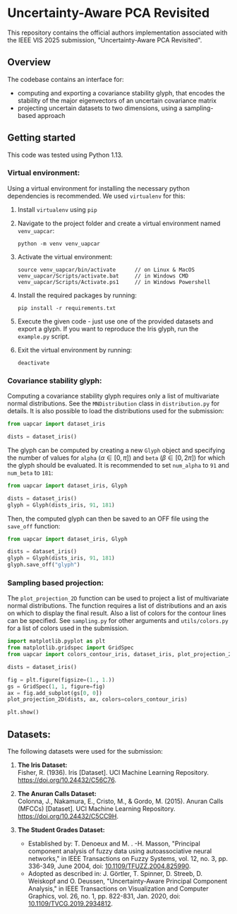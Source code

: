# Uncertainty-Aware PCA Revisited

This repository contains the official authors implementation associated with the IEEE VIS 2025 submission, "Uncertainty-Aware PCA Revisited".


## Overview

The codebase contains an interface for:
- computing and exporting a covariance stability glyph, that encodes the stability of the major eigenvectors of an uncertain covariance matrix
- projecting uncertain datasets to two dimensions, using a sampling-based approach


## Getting started

This code was tested using Python 1.13.


### Virtual environment:

Using a virtual environment for installing the necessary python dependencies is recommended. We used `virtualenv` for this:

1. Install `virtualenv` using `pip`

2. Navigate to the project folder and create a virtual environment named `venv_uapcar`:
   ```
   python -m venv venv_uapcar
   ```

3. Activate the virtual environment:
   
   ```
   source venv_uapcar/bin/activate      // on Linux & MacOS
   venv_uapcar/Scripts/activate.bat     // in Windows CMD
   venv_uapcar/Scripts/Activate.ps1     // in Windows Powershell
   ```

4. Install the required packages by running:

   ```
   pip install -r requirements.txt
   ```

5. Execute the given code - just use one of the provided datasets and export a glyph. If you want to reproduce the Iris glyph, run the `example.py` script.

6. Exit the virtual environment by running:

   ```
   deactivate
   ```


### Covariance stability glyph:

Computing a covariance stability glyph requires only a list of multivariate normal distributions. See the `MNDistribution` class in `distribution.py` for details. It is also possible to load the distributions used for the submission:

```python
from uapcar import dataset_iris

dists = dataset_iris()
```

The glyph can be computed by creating a new `Glyph` object and specifying the number of values for `alpha` ($\alpha \in [0, \pi]$) and `beta` ($\beta \in [0, 2\pi]$) for which the glyph should be evaluated. It is recommended to set `num_alpha` to `91` and `num_beta` to `181`:

```python
from uapcar import dataset_iris, Glyph

dists = dataset_iris()
glyph = Glyph(dists_iris, 91, 181)
```

Then, the computed glyph can then be saved to an OFF file using the `save_off` function:

```python
from uapcar import dataset_iris, Glyph

dists = dataset_iris()
glyph = Glyph(dists_iris, 91, 181)
glyph.save_off("glyph")
```


### Sampling based projection:

The `plot_projection_2D` function can be used to project a list of multivariate normal distributions. The function requires a list of distributions and an axis on which to display the final result. Also a list of colors for the contour lines can be specified. See `sampling.py` for other arguments and `utils/colors.py` for a list of colors used in the submission.

```python
import matplotlib.pyplot as plt
from matplotlib.gridspec import GridSpec
from uapcar import colors_contour_iris, dataset_iris, plot_projection_2D

dists = dataset_iris()

fig = plt.figure(figsize=(1., 1.))
gs = GridSpec(1, 1, figure=fig)
ax = fig.add_subplot(gs[0, 0])
plot_projection_2D(dists, ax, colors=colors_contour_iris)

plt.show()
```


## Datasets:

The following datasets were used for the submission:

1. **The Iris Dataset:**\
    Fisher, R. (1936). Iris [Dataset]. UCI Machine Learning Repository. https://doi.org/10.24432/C56C76.

2. **The Anuran Calls Dataset:**\
    Colonna, J., Nakamura, E., Cristo, M., & Gordo, M. (2015). Anuran Calls (MFCCs) [Dataset]. UCI Machine Learning Repository. https://doi.org/10.24432/C5CC9H.

3. **The Student Grades Dataset:**
    - Established by: T. Denoeux and M. . -H. Masson, "Principal component analysis of fuzzy data using autoassociative neural networks," in IEEE Transactions on Fuzzy Systems, vol. 12, no. 3, pp. 336-349, June 2004, doi: [10.1109/TFUZZ.2004.825990](https://doi.org/10.1109/TFUZZ.2004.825990).
    - Adopted as described in: J. Görtler, T. Spinner, D. Streeb, D. Weiskopf and O. Deussen, "Uncertainty-Aware Principal Component Analysis," in IEEE Transactions on Visualization and Computer Graphics, vol. 26, no. 1, pp. 822-831, Jan. 2020, doi: [10.1109/TVCG.2019.2934812](https://doi.org/10.1109/TVCG.2019.2934812).
